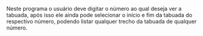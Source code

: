 Neste programa o usuário deve digitar o número ao qual deseja ver a tabuada, após isso ele ainda pode selecionar o início e fim da tabuada do respectivo número, podendo listar qualquer trecho da tabuada de qualquer número.